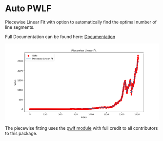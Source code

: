 # Auto PWLF
Piecewise Linear Fit with option to automatically find the optimal number of line segments.

Full Documentation can be found here: [Documentation](https://autopwlf.readthedocs.io/en/latest/#)

![image](https://github.com/nweerasuriya/auto_pwlf/blob/main/examples/S%26P500_autofit.png)

The piecewise fitting uses the [pwlf module](https://github.com/cjekel/piecewise_linear_fit_py) with full credit to all contributors to this package.
